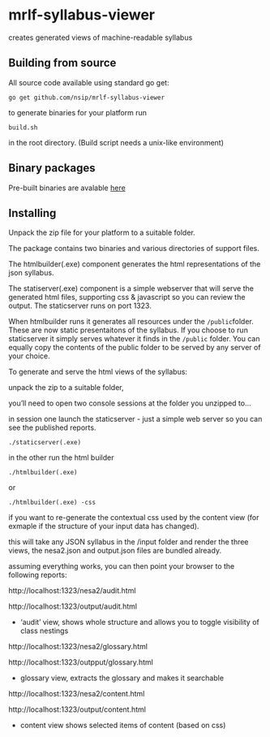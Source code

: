 # mrlf-syllabus-viewer
creates generated views of machine-readable syllabus

## Building from source
All source code available using standard go get:

```go get github.com/nsip/mrlf-syllabus-viewer```

to generate binaries for your platform run 

```build.sh```

in the root directory.
(Build script needs a unix-like environment)

## Binary packages
Pre-built binaries are avalable [here](https://github.com/nsip/mrlf-syllabus-viewer/releases/latest)

## Installing
Unpack the zip file for your platform to a suitable folder.

The package contains two binaries and various directories of support files.

The htmlbuilder(.exe) component generates the html representations of the json syllabus.

The statiserver(.exe) component is a simple webserver that will serve the generated html files, supporting css & 
javascript so you can review the output. The staticserver runs on port 1323.

When htmlbuilder runs it generates all resources under the ```/public```folder. These are now static presentaitons of the
syllabus.
If you choose to run staticserver it simply serves whatever it finds in the ```/public``` folder.
You can equally copy the contents of the public folder to be served by any server of your choice.

To generate and serve the html views of the syllabus:

unpack the zip to a suitable folder,

you’ll need to open two console sessions at the folder you unzipped to…

in session one launch the staticserver   - just a simple web server so you can see the published reports.

```./staticserver(.exe)```

in the other run the html builder

```./htmlbuilder(.exe)```

or 

```./htmlbuilder(.exe) -css```

if you want to re-generate the contextual css used by the content view (for exmaple if the structure of your 
input data has changed).

this will take any JSON syllabus in the /input folder and render the three views, the nesa2.json and output.json files are 
bundled already.

assuming everything works, you can then point your browser to the following reports:

http://localhost:1323/nesa2/audit.html 

http://localhost:1323/output/audit.html 

- ‘audit’ view, shows whole structure and allows you to toggle visibility of class nestings 

http://localhost:1323/nesa2/glossary.html

http://localhost:1323/outpput/glossary.html

- glossary view, extracts the glossary and makes it searchable 

http://localhost:1323/nesa2/content.html

http://localhost:1323/output/content.html

- content view shows selected items of content (based on css)




